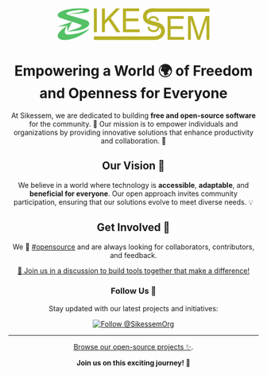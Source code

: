 <div align="center">
    <a href="https://sikessem.github.oi/" title="Sikessem">
        <img src="https://github.com/sikessem/art/blob/HEAD/images/sikessem.svg" alt="Sikessem logo" height="64"/>
    </a>

# Empowering a World 🌍 of Freedom and Openness for Everyone

At Sikessem, we are dedicated to building **free and open-source software** for the community. 🚀
Our mission is to empower individuals and organizations by providing innovative solutions that enhance productivity and collaboration. 🤝

## Our Vision 🌟
We believe in a world where technology is **accessible**, **adaptable**, and **beneficial for everyone**. Our open approach invites community participation, ensuring that our solutions evolve to meet diverse needs. 💡

## Get Involved 🤗
We 💙 [#opensource](https://opensource.org/) and are always looking for collaborators, contributors, and feedback.

[💬 Join us in a discussion to build tools together that make a difference!](https://github.com/orgs/sikessem/discussions)

### Follow Us 🔔
Stay updated with our latest projects and initiatives:

<p><a href="https://x.com/intent/follow?screen_name=SikessemEng"><img src="https://img.shields.io/twitter/follow/SikessemOrg.svg?label=Follow%20@SikessemOrg" alt="Follow @SikessemOrg"/></a></p>

---

[Browse our open-source projects ✨](https://sikessem.github.io/).

**Join us on this exciting journey! 🚀**
</div>
